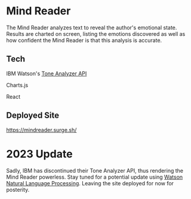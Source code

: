 # Mind Reader
The Mind Reader analyzes text to reveal the author's emotional state. Results are charted on screen, listing the emotions discovered as well as how confident the Mind Reader is that this analysis is accurate.

## Tech
IBM Watson's [Tone Analyzer API](https://www.ibm.com/cloud/watson-tone-analyzer)

Charts.js

React


## Deployed Site
https://mindreader.surge.sh/

# 2023 Update

Sadly, IBM has discontinued their Tone Analyzer API, thus rendering the Mind Reader powerless. Stay tuned for a potential update using [Watson Natural Language Processing](https://dataplatform.cloud.ibm.com/docs/content/wsj/analyze-data/watson-nlp.html?context=cpdaas). Leaving the site deployed for now for posterity.
